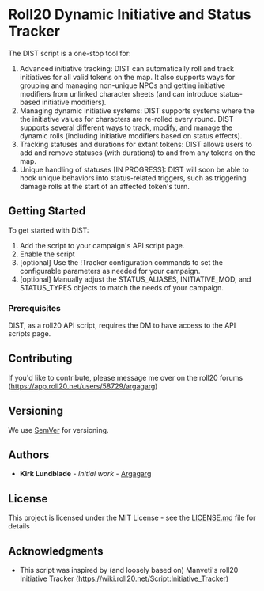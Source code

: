 # Roll20 Dynamic Initiative and Status Tracker

The DIST script is a one-stop tool for:
  1. Advanced initiative tracking: DIST can automatically roll and track initiatives for all valid tokens on the map. It also supports ways for grouping and managing non-unique NPCs and getting initiative modifiers from unlinked character sheets (and can introduce status-based initiative modifiers).
  2. Managing dynamic initiative systems: DIST supports systems where the the initiative values for characters are re-rolled every round. DIST supports several different ways to track, modify, and manage the dynamic rolls (including initiative modifiers based on status effects).
  3. Tracking statuses and durations for extant tokens: DIST allows users to add and remove statuses (with durations) to and from any tokens on the map.
  4. Unique handling of statuses [IN PROGRESS]: DIST will soon be able to hook unique behaviors into status-related triggers, such as triggering damage rolls at the start of an affected token's turn.

## Getting Started
To get started with DIST:
1. Add the script to your campaign's API script page. 
2. Enable the script
3. [optional] Use the !Tracker configuration commands to set the configurable parameters as needed for your campaign.
4. [optional] Manually adjust the STATUS_ALIASES, INITIATIVE_MOD, and STATUS_TYPES objects to match the needs of your campaign.

### Prerequisites

DIST, as a roll20 API script, requires the DM to have access to the API scripts page.


## Contributing

If you'd like to contribute, please message me over on the roll20 forums (https://app.roll20.net/users/58729/argagarg)

## Versioning

We use [SemVer](http://semver.org/) for versioning.

## Authors

* **Kirk Lundblade** - *Initial work* - [Argagarg](https://github.com/Argagarg)


## License

This project is licensed under the MIT License - see the [LICENSE.md](LICENSE.md) file for details

## Acknowledgments

* This script was inspired by (and loosely based on) Manveti's roll20 Initiative Tracker (https://wiki.roll20.net/Script:Initiative_Tracker)
